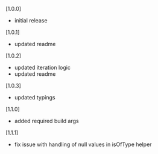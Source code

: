 [1.0.0]

-   initial release

[1.0.1]

-   updated readme

[1.0.2]

-   updated iteration logic
-   updated readme

[1.0.3]

-   updated typings

[1.1.0]

-   added required build args

[1.1.1]

-   fix issue with handling of null values in isOfType helper
